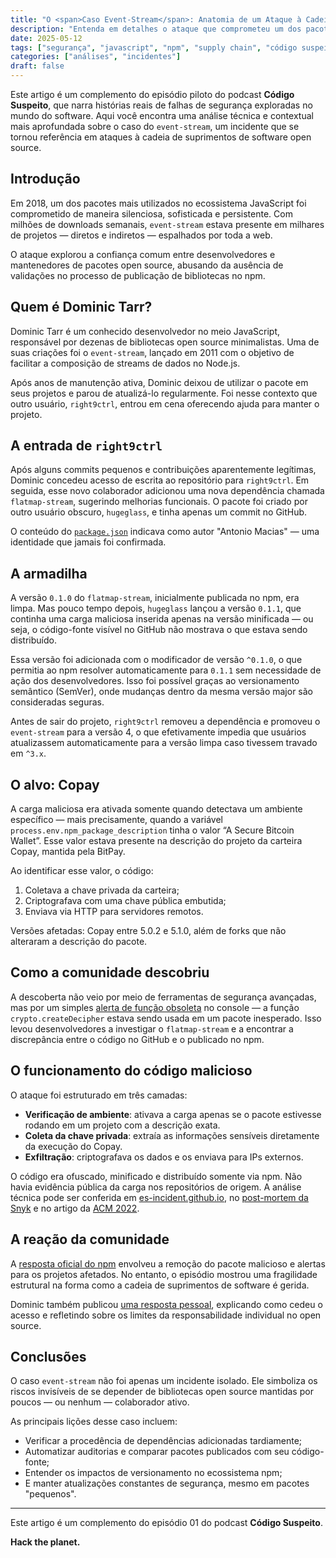 ```yaml
---
title: "O <span>Caso Event-Stream</span>: Anatomia de um Ataque à Cadeia de Suprimentos"
description: "Entenda em detalhes o ataque que comprometeu um dos pacotes mais populares do ecossistema Node.js"
date: 2025-05-12
tags: ["segurança", "javascript", "npm", "supply chain", "código suspeito"]
categories: ["análises", "incidentes"]
draft: false
---
```


Este artigo é um complemento do episódio piloto do podcast **Código Suspeito**, que narra histórias reais de falhas de segurança exploradas no mundo do software. Aqui você encontra uma análise técnica e contextual mais aprofundada sobre o caso do `event-stream`, um incidente que se tornou referência em ataques à cadeia de suprimentos de software open source.

## Introdução

Em 2018, um dos pacotes mais utilizados no ecossistema JavaScript foi comprometido de maneira silenciosa, sofisticada e persistente. Com milhões de downloads semanais, `event-stream` estava presente em milhares de projetos — diretos e indiretos — espalhados por toda a web.

O ataque explorou a confiança comum entre desenvolvedores e mantenedores de pacotes open source, abusando da ausência de validações no processo de publicação de bibliotecas no npm.

## Quem é Dominic Tarr?

Dominic Tarr é um conhecido desenvolvedor no meio JavaScript, responsável por dezenas de bibliotecas open source minimalistas. Uma de suas criações foi o `event-stream`, lançado em 2011 com o objetivo de facilitar a composição de streams de dados no Node.js.

Após anos de manutenção ativa, Dominic deixou de utilizar o pacote em seus projetos e parou de atualizá-lo regularmente. Foi nesse contexto que outro usuário, `right9ctrl`, entrou em cena oferecendo ajuda para manter o projeto.

## A entrada de `right9ctrl`

Após alguns commits pequenos e contribuições aparentemente legítimas, Dominic concedeu acesso de escrita ao repositório para `right9ctrl`. Em seguida, esse novo colaborador adicionou uma nova dependência chamada `flatmap-stream`, sugerindo melhorias funcionais. O pacote foi criado por outro usuário obscuro, `hugeglass`, e tinha apenas um commit no GitHub.

O conteúdo do [`package.json`](https://github.com/hugeglass/flatmap-stream/blob/a0d127c1782991a423d106f50038a26d127bbecf/package.json) indicava como autor "Antonio Macias" — uma identidade que jamais foi confirmada.

## A armadilha

A versão `0.1.0` do `flatmap-stream`, inicialmente publicada no npm, era limpa. Mas pouco tempo depois, `hugeglass` lançou a versão `0.1.1`, que continha uma carga maliciosa inserida apenas na versão minificada — ou seja, o código-fonte visível no GitHub não mostrava o que estava sendo distribuído.

Essa versão foi adicionada com o modificador de versão `^0.1.0`, o que permitia ao npm resolver automaticamente para `0.1.1` sem necessidade de ação dos desenvolvedores. Isso foi possível graças ao versionamento semântico (SemVer), onde mudanças dentro da mesma versão major são consideradas seguras.

Antes de sair do projeto, `right9ctrl` removeu a dependência e promoveu o `event-stream` para a versão 4, o que efetivamente impedia que usuários atualizassem automaticamente para a versão limpa caso tivessem travado em `^3.x`.

## O alvo: Copay

A carga maliciosa era ativada somente quando detectava um ambiente específico — mais precisamente, quando a variável `process.env.npm_package_description` tinha o valor “A Secure Bitcoin Wallet”. Esse valor estava presente na descrição do projeto da carteira Copay, mantida pela BitPay.

Ao identificar esse valor, o código:

1. Coletava a chave privada da carteira;
2. Criptografava com uma chave pública embutida;
3. Enviava via HTTP para servidores remotos.

Versões afetadas: Copay entre 5.0.2 e 5.1.0, além de forks que não alteraram a descrição do pacote.

## Como a comunidade descobriu

A descoberta não veio por meio de ferramentas de segurança avançadas, mas por um simples [alerta de função obsoleta](https://medium.com/@hkparker/analysis-of-a-supply-chain-attack-2bd8fa8286ac) no console — a função `crypto.createDecipher` estava sendo usada em um pacote inesperado. Isso levou desenvolvedores a investigar o `flatmap-stream` e a encontrar a discrepância entre o código no GitHub e o publicado no npm.

## O funcionamento do código malicioso

O ataque foi estruturado em três camadas:

- **Verificação de ambiente**: ativava a carga apenas se o pacote estivesse rodando em um projeto com a descrição exata.
- **Coleta da chave privada**: extraía as informações sensíveis diretamente da execução do Copay.
- **Exfiltração**: criptografava os dados e os enviava para IPs externos.

O código era ofuscado, minificado e distribuído somente via npm. Não havia evidência pública da carga nos repositórios de origem. A análise técnica pode ser conferida em [es-incident.github.io](https://es-incident.github.io/paper.html), no [post-mortem da Snyk](https://snyk.io/pt-BR/blog/a-post-mortem-of-the-malicious-event-stream-backdoor/) e no artigo da [ACM 2022](https://dl.acm.org/doi/pdf/10.1145/3517208.3523753).

## A reação da comunidade

A [resposta oficial do npm](https://blog.npmjs.org/post/180565383195/details-about-the-event-stream-incident) envolveu a remoção do pacote malicioso e alertas para os projetos afetados. No entanto, o episódio mostrou uma fragilidade estrutural na forma como a cadeia de suprimentos de software é gerida.

Dominic também publicou [uma resposta pessoal](https://gist.github.com/dominictarr/9fd9c1024c94592bc7268d36b8d83b3a), explicando como cedeu o acesso e refletindo sobre os limites da responsabilidade individual no open source.

## Conclusões

O caso `event-stream` não foi apenas um incidente isolado. Ele simboliza os riscos invisíveis de se depender de bibliotecas open source mantidas por poucos — ou nenhum — colaborador ativo.

As principais lições desse caso incluem:

- Verificar a procedência de dependências adicionadas tardiamente;
- Automatizar auditorias e comparar pacotes publicados com seu código-fonte;
- Entender os impactos de versionamento no ecossistema npm;
- E manter atualizações constantes de segurança, mesmo em pacotes "pequenos".

---

Este artigo é um complemento do episódio 01 do podcast **Código Suspeito**.

**Hack the planet.**
